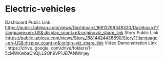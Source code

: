 # Electric-vehicles
Dashboard  Public Link :  https://public.tableau.com/views/Dashboard_16813769349320/Dashboard1?:language=en-US&:display_count=n&:origin=viz_share_link
Story Public Link :https://public.tableau.com/views/Story_16814424436890/Story1?:language=en-US&:display_count=n&:origin=viz_share_link
Video Demonstration Link : https://drive. google. com/drive/folders/1-5cMWKwbaChQjLL9Oh9VP1JB7ANWmjey 

